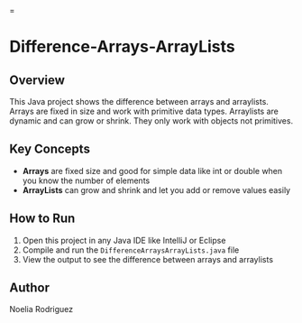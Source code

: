 =

# Difference-Arrays-ArrayLists

## Overview
This Java project shows the difference between arrays and arraylists. Arrays are fixed in size and work with primitive data types. Arraylists are dynamic and can grow or shrink. They only work with objects not primitives.

## Key Concepts
- **Arrays** are fixed size and good for simple data like int or double when you know the number of elements
- **ArrayLists** can grow and shrink and let you add or remove values easily

## How to Run
1. Open this project in any Java IDE like IntelliJ or Eclipse  
2. Compile and run the `DifferenceArraysArrayLists.java` file  
3. View the output to see the difference between arrays and arraylists

## Author
Noelia Rodriguez
